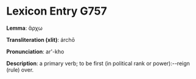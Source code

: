 # Lexicon Entry G757

**Lemma**: ἄρχω

**Transliteration (xlit)**: árchō

**Pronunciation**: ar'-kho

**Description**:
a primary verb; to be first (in political rank or power):--reign (rule) over.
